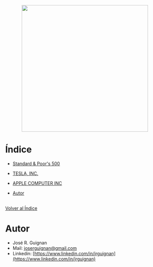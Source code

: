 <p align="center">
<img src=".png"  height=400>
</p>



# Índice

* [Standard & Poor's 500](#Standard-&-Poor's-500) 
* [TESLA, INC.](#TESLA,-INC.) 
* [APPLE COMPUTER INC](#APPLE-COMPUTER-INC) 


* [Autor](#Autor)







<br>[Volver al Índice](#Índice)

# Autor

- José R. Guignan
- Mail: joserguignan@gmail.com
- Linkedin: [https://www.linkedin.com/in/jrguignan](https://www.linkedin.com/in/jrguignan)
